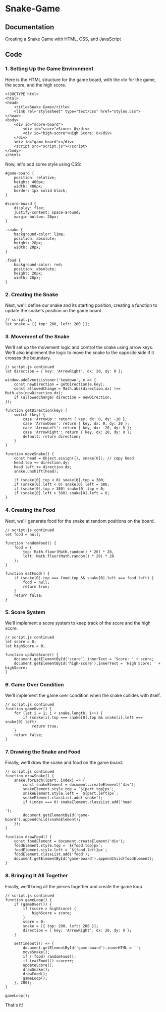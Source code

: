 # Snake-Game


## Documentation

Creating a Snake Game with HTML, CSS, and JavaScript

## Code

### 1. Setting Up the Game Environment

Here is the HTML structure for the game board, 
with the div for the game, the score, and the high score.

```
<!DOCTYPE html>
<html>
<head>
    <title>Snake Game</title>
    <link rel="stylesheet" type="text/css" href="styles.css">
</head>
<body>
    <div id="score-board">
        <div id="score">Score: 0</div>
        <div id="high-score">High Score: 0</div>
    </div>
    <div id="game-board"></div>
    <script src="script.js"></script>
</body>
</html>
```

Now, let's add some style using CSS:

```
#game-board {
    position: relative;
    height: 400px;
    width: 400px;
    border: 1px solid black;
}

#score-board {
    display: flex;
    justify-content: space-around;
    margin-bottom: 20px;
}

.snake {
    background-color: lime;
    position: absolute;
    height: 20px;
    width: 20px;
}

.food {
    background-color: red;
    position: absolute;
    height: 20px;
    width: 20px;
}
```

### 2. Creating the Snake
Next, we'll define our snake and its starting position, 
creating a function to update the snake's position on the game board.

```
// script.js
let snake = [{ top: 200, left: 200 }];
```

### 3. Movement of the Snake
We'll set up the movement logic and control the snake using arrow keys. 
We'll also implement the logic to move the snake to the opposite side 
if it crosses the boundary.

```
// script.js continued
let direction = { key: 'ArrowRight', dx: 20, dy: 0 };

window.addEventListener('keydown', e => {
    const newDirection = getDirection(e.key);
    const allowedChange = Math.abs(direction.dx) !== Math.abs(newDirection.dx);
    if (allowedChange) direction = newDirection;
});

function getDirection(key) {
    switch (key) {
        case 'ArrowUp': return { key, dx: 0, dy: -20 };
        case 'ArrowDown': return { key, dx: 0, dy: 20 };
        case 'ArrowLeft': return { key, dx: -20, dy: 0 };
        case 'ArrowRight': return { key, dx: 20, dy: 0 };
        default: return direction;
    }
}

function moveSnake() {
    const head = Object.assign({}, snake[0]); // copy head
    head.top += direction.dy;
    head.left += direction.dx;
    snake.unshift(head);

    if (snake[0].top < 0) snake[0].top = 380;
    if (snake[0].left < 0) snake[0].left = 380;
    if (snake[0].top > 380) snake[0].top = 0;
    if (snake[0].left > 380) snake[0].left = 0;
}
```

### 4. Creating the Food
Next, we'll generate food for the snake at random positions on the board.

```
// script.js continued
let food = null;

function randomFood() {
    food = {
        top: Math.floor(Math.random() * 20) * 20,
        left: Math.floor(Math.random() * 20) * 20
    };
}

function eatFood() {
    if (snake[0].top === food.top && snake[0].left === food.left) {
        food = null;
        return true;
    }
    return false;
}
```

### 5. Score System
We'll implement a score system to keep track of the score and the high score.

```
// script.js continued
let score = 0;
let highScore = 0;

function updateScore() {
    document.getElementById('score').innerText = 'Score: ' + score;
    document.getElementById('high-score').innerText = 'High Score: ' + highScore;
}
```

### 6. Game Over Condition
We'll implement the game over condition when the snake collides with itself.

```
// script.js continued
function gameOver() {
    for (let i = 1; i < snake.length; i++) {
        if (snake[i].top === snake[0].top && snake[i].left === snake[0].left)
            return true;
    }
    return false;
}
```

### 7. Drawing the Snake and Food
Finally, we'll draw the snake and food on the game board.

```
// script.js continued
function drawSnake() {
    snake.forEach((part, index) => {
        const snakeElement = document.createElement('div');
        snakeElement.style.top = `${part.top}px`;
        snakeElement.style.left = `${part.left}px`;
        snakeElement.classList.add('snake');
        if (index === 0) snakeElement.classList.add('head

');
        document.getElementById('game-board').appendChild(snakeElement);
    });
}

function drawFood() {
    const foodElement = document.createElement('div');
    foodElement.style.top = `${food.top}px`;
    foodElement.style.left = `${food.left}px`;
    foodElement.classList.add('food');
    document.getElementById('game-board').appendChild(foodElement);
}
```

### 8. Bringing It All Together
Finally, we'll bring all the pieces together and create the game loop.

```
// script.js continued
function gameLoop() {
    if (gameOver()) {
        if (score > highScore) {
            highScore = score;
        }
        score = 0;
        snake = [{ top: 200, left: 200 }];
        direction = { key: 'ArrowRight', dx: 20, dy: 0 };
    }

    setTimeout(() => {
        document.getElementById('game-board').innerHTML = '';
        moveSnake();
        if (!food) randomFood();
        if (eatFood()) score++;
        updateScore();
        drawSnake();
        drawFood();
        gameLoop();
    }, 200);
}

gameLoop();
```

That's it!






